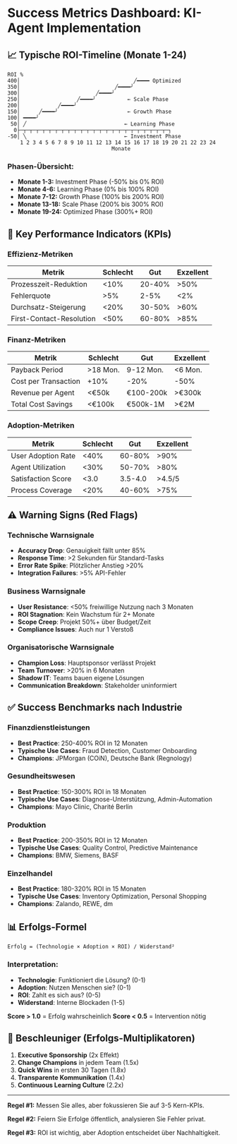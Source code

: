 # Success Metrics Dashboard: KI-Agent Implementation

## 📈 Typische ROI-Timeline (Monate 1-24)

```
ROI %
400│                                    ╱━━━━ Optimized
350│                              ╱━━━━╯ 
300│                        ╱━━━━╯
250│                  ╱━━━━╯          ← Scale Phase
200│            ╱━━━━╯
150│      ╱━━━━╯                      ← Growth Phase
100│ ━━━━╯                      
 50│ ╱                               ← Learning Phase
  0├─┬─┬─┬─┬─┬─┬─┬─┬─┬─┬─┬─┬─┬─┬─┬─┬─┬─┬─┬─┬─┬─┬─┬─┐
-50│ ╲                               ← Investment Phase
    1 2 3 4 5 6 7 8 9 10 11 12 13 14 15 16 17 18 19 20 21 22 23 24
                                 Monate
```

### Phasen-Übersicht:
- **Monate 1-3:** Investment Phase (-50% bis 0% ROI)
- **Monate 4-6:** Learning Phase (0% bis 100% ROI)
- **Monate 7-12:** Growth Phase (100% bis 200% ROI)
- **Monate 13-18:** Scale Phase (200% bis 300% ROI)
- **Monate 19-24:** Optimized Phase (300%+ ROI)

## 🎯 Key Performance Indicators (KPIs)

### Effizienz-Metriken
| Metrik | Schlecht | Gut | Exzellent |
|--------|----------|-----|-----------|
| Prozesszeit-Reduktion | <10% | 20-40% | >50% |
| Fehlerquote | >5% | 2-5% | <2% |
| Durchsatz-Steigerung | <20% | 30-50% | >60% |
| First-Contact-Resolution | <50% | 60-80% | >85% |

### Finanz-Metriken
| Metrik | Schlecht | Gut | Exzellent |
|--------|----------|-----|-----------|
| Payback Period | >18 Mon. | 9-12 Mon. | <6 Mon. |
| Cost per Transaction | +10% | -20% | -50% |
| Revenue per Agent | <€50k | €100-200k | >€300k |
| Total Cost Savings | <€100k | €500k-1M | >€2M |

### Adoption-Metriken
| Metrik | Schlecht | Gut | Exzellent |
|--------|----------|-----|-----------|
| User Adoption Rate | <40% | 60-80% | >90% |
| Agent Utilization | <30% | 50-70% | >80% |
| Satisfaction Score | <3.0 | 3.5-4.0 | >4.5/5 |
| Process Coverage | <20% | 40-60% | >75% |

## ⚠️ Warning Signs (Red Flags)

### Technische Warnsignale
- **Accuracy Drop**: Genauigkeit fällt unter 85%
- **Response Time**: >2 Sekunden für Standard-Tasks
- **Error Rate Spike**: Plötzlicher Anstieg >20%
- **Integration Failures**: >5% API-Fehler

### Business Warnsignale
- **User Resistance**: <50% freiwillige Nutzung nach 3 Monaten
- **ROI Stagnation**: Kein Wachstum für 2+ Monate
- **Scope Creep**: Projekt 50%+ über Budget/Zeit
- **Compliance Issues**: Auch nur 1 Verstoß

### Organisatorische Warnsignale
- **Champion Loss**: Hauptsponsor verlässt Projekt
- **Team Turnover**: >20% in 6 Monaten
- **Shadow IT**: Teams bauen eigene Lösungen
- **Communication Breakdown**: Stakeholder uninformiert

## ✅ Success Benchmarks nach Industrie

### Finanzdienstleistungen
- **Best Practice**: 250-400% ROI in 12 Monaten
- **Typische Use Cases**: Fraud Detection, Customer Onboarding
- **Champions**: JPMorgan (COiN), Deutsche Bank (Regnology)

### Gesundheitswesen
- **Best Practice**: 150-300% ROI in 18 Monaten
- **Typische Use Cases**: Diagnose-Unterstützung, Admin-Automation
- **Champions**: Mayo Clinic, Charité Berlin

### Produktion
- **Best Practice**: 200-350% ROI in 12 Monaten
- **Typische Use Cases**: Quality Control, Predictive Maintenance
- **Champions**: BMW, Siemens, BASF

### Einzelhandel
- **Best Practice**: 180-320% ROI in 15 Monaten
- **Typische Use Cases**: Inventory Optimization, Personal Shopping
- **Champions**: Zalando, REWE, dm

## 📊 Erfolgs-Formel

```
Erfolg = (Technologie × Adoption × ROI) / Widerstand²
```

### Interpretation:
- **Technologie**: Funktioniert die Lösung? (0-1)
- **Adoption**: Nutzen Menschen sie? (0-1)
- **ROI**: Zahlt es sich aus? (0-5)
- **Widerstand**: Interne Blockaden (1-5)

**Score > 1.0** = Erfolg wahrscheinlich
**Score < 0.5** = Intervention nötig

## 🚀 Beschleuniger (Erfolgs-Multiplikatoren)

1. **Executive Sponsorship** (2x Effekt)
2. **Change Champions** in jedem Team (1.5x)
3. **Quick Wins** in ersten 30 Tagen (1.8x)
4. **Transparente Kommunikation** (1.4x)
5. **Continuous Learning Culture** (2.2x)

---

**Regel #1:** Messen Sie alles, aber fokussieren Sie auf 3-5 Kern-KPIs.

**Regel #2:** Feiern Sie Erfolge öffentlich, analysieren Sie Fehler privat.

**Regel #3:** ROI ist wichtig, aber Adoption entscheidet über Nachhaltigkeit.